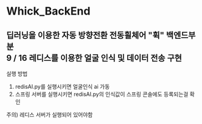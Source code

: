 # Whick_BackEnd

딥러닝을 이용한 자동 방향전환 전동휠체어 "휙" 백엔드부분<br>
9 / 16 레디스를 이용한 얼굴 인식 및 데이터 전송 구현
---
실행 방법 
1) redisAI.py를 실행시키면 얼굴인식 ai 가동
2) 스프링 서버를 실행시키면 redisAI.py의 인식값이 스프링 콘솔에도 등록되는걸 확인




주의) 레디스 서버가 실행되어 있어야함
